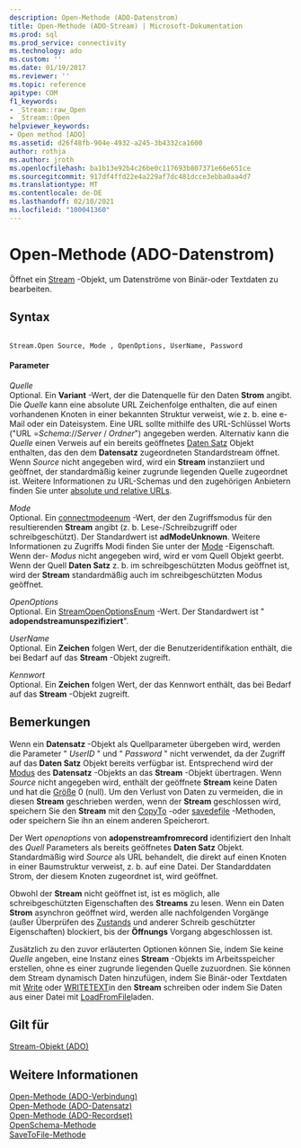 ```yaml
---
description: Open-Methode (ADO-Datenstrom)
title: Open-Methode (ADO-Stream) | Microsoft-Dokumentation
ms.prod: sql
ms.prod_service: connectivity
ms.technology: ado
ms.custom: ''
ms.date: 01/19/2017
ms.reviewer: ''
ms.topic: reference
apitype: COM
f1_keywords:
- _Stream::raw_Open
- _Stream::Open
helpviewer_keywords:
- Open method [ADO]
ms.assetid: d26f48fb-904e-4932-a245-3b4332ca1600
author: rothja
ms.author: jroth
ms.openlocfilehash: ba1b13e92b4c26be0c117693b807371e66e651ce
ms.sourcegitcommit: 917df4ffd22e4a229af7dc481dcce3ebba0aa4d7
ms.translationtype: MT
ms.contentlocale: de-DE
ms.lasthandoff: 02/10/2021
ms.locfileid: "100041360"
---
```

# <a name="open-method-ado-stream"></a>Open-Methode (ADO-Datenstrom)
Öffnet ein [Stream](./stream-object-ado.md) -Objekt, um Datenströme von Binär-oder Textdaten zu bearbeiten.  
  
## <a name="syntax"></a>Syntax  
  
```  
  
Stream.Open Source, Mode , OpenOptions, UserName, Password  
```  
  
#### <a name="parameters"></a>Parameter  
 *Quelle*  
 Optional. Ein **Variant** -Wert, der die Datenquelle für den Daten **Strom** angibt. Die *Quelle* kann eine absolute URL Zeichenfolge enthalten, die auf einen vorhandenen Knoten in einer bekannten Struktur verweist, wie z. b. eine e-Mail oder ein Dateisystem. Eine URL sollte mithilfe des URL-Schlüssel Worts ("URL =*Schema*://*Server* / *Ordner*") angegeben werden. Alternativ kann die *Quelle* einen Verweis auf ein bereits geöffnetes [Daten Satz](./record-object-ado.md) Objekt enthalten, das den dem **Datensatz** zugeordneten Standardstream öffnet. Wenn *Source* nicht angegeben wird, wird ein **Stream** instanziiert und geöffnet, der standardmäßig keiner zugrunde liegenden Quelle zugeordnet ist. Weitere Informationen zu URL-Schemas und den zugehörigen Anbietern finden Sie unter [absolute und relative URLs](../../guide/data/absolute-and-relative-urls.md).  
  
 *Mode*  
 Optional. Ein [connectmodeenum](./connectmodeenum.md) -Wert, der den Zugriffsmodus für den resultierenden **Stream** angibt (z. b. Lese-/Schreibzugriff oder schreibgeschützt). Der Standardwert ist **adModeUnknown**. Weitere Informationen zu Zugriffs Modi finden Sie unter der [Mode](./mode-property-ado.md) -Eigenschaft. Wenn der- *Modus* nicht angegeben wird, wird er vom Quell Objekt geerbt. Wenn der Quell **Daten Satz** z. b. im schreibgeschützten Modus geöffnet ist, wird der **Stream** standardmäßig auch im schreibgeschützten Modus geöffnet.  
  
 *OpenOptions*  
 Optional. Ein [StreamOpenOptionsEnum](./streamopenoptionsenum.md) -Wert. Der Standardwert ist " **adopendstreamunspezifiziert**".  
  
 *UserName*  
 Optional. Ein **Zeichen** folgen Wert, der die Benutzeridentifikation enthält, die bei Bedarf auf das **Stream** -Objekt zugreift.  
  
 *Kennwort*  
 Optional. Ein **Zeichen** folgen Wert, der das Kennwort enthält, das bei Bedarf auf das **Stream** -Objekt zugreift.  
  
## <a name="remarks"></a>Bemerkungen  
 Wenn ein **Datensatz** -Objekt als Quellparameter übergeben wird, werden die Parameter " *UserID* " und " *Password* " nicht verwendet, da der Zugriff auf das **Daten Satz** Objekt bereits verfügbar ist. Entsprechend wird der [Modus](./mode-property-ado.md) des **Datensatz** -Objekts an das **Stream** -Objekt übertragen. Wenn *Source* nicht angegeben wird, enthält der geöffnete **Stream** keine Daten und hat die [Größe](./size-property-ado-stream.md) 0 (null). Um den Verlust von Daten zu vermeiden, die in diesen **Stream** geschrieben werden, wenn der **Stream** geschlossen wird, speichern Sie den **Stream** mit den [CopyTo](./copyto-method-ado.md) -oder [savedefile](./savetofile-method.md) -Methoden, oder speichern Sie ihn an einem anderen Speicherort.  
  
 Der Wert *openoptions* von **adopenstreamfromrecord** identifiziert den Inhalt des *Quell* Parameters als bereits geöffnetes **Daten Satz** Objekt. Standardmäßig wird *Source* als URL behandelt, die direkt auf einen Knoten in einer Baumstruktur verweist, z. b. auf eine Datei. Der Standarddaten Strom, der diesem Knoten zugeordnet ist, wird geöffnet.  
  
 Obwohl der **Stream** nicht geöffnet ist, ist es möglich, alle schreibgeschützten Eigenschaften des **Streams** zu lesen. Wenn ein Daten **Strom** asynchron geöffnet wird, werden alle nachfolgenden Vorgänge (außer Überprüfen des [Zustands](./state-property-ado.md) und anderer Schreib geschützter Eigenschaften) blockiert, bis der **Öffnungs** Vorgang abgeschlossen ist.  
  
 Zusätzlich zu den zuvor erläuterten Optionen können Sie, indem Sie keine *Quelle* angeben, eine Instanz eines **Stream** -Objekts im Arbeitsspeicher erstellen, ohne es einer zugrunde liegenden Quelle zuzuordnen. Sie können dem Stream dynamisch Daten hinzufügen, indem Sie Binär-oder Textdaten mit [Write](./write-method.md) oder [WRITETEXT](./writetext-method.md)in den **Stream** schreiben oder indem Sie Daten aus einer Datei mit [LoadFromFile](./loadfromfile-method-ado.md)laden.  
  
## <a name="applies-to"></a>Gilt für  
 [Stream-Objekt (ADO)](./stream-object-ado.md)  
  
## <a name="see-also"></a>Weitere Informationen  
 [Open-Methode (ADO-Verbindung)](./open-method-ado-connection.md)   
 [Open-Methode (ADO-Datensatz)](./open-method-ado-record.md)   
 [Open-Methode (ADO-Recordset)](./open-method-ado-recordset.md)   
 [OpenSchema-Methode](./openschema-method.md)   
 [SaveToFile-Methode](./savetofile-method.md)